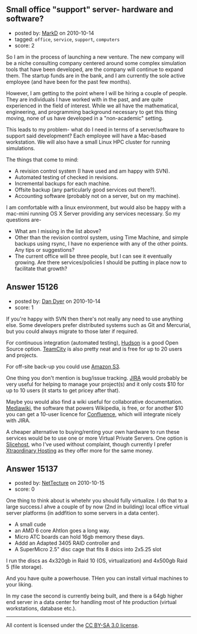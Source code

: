 ## Small office "support" server- hardware and software?

- posted by: [MarkD](https://stackexchange.com/users/-1/4804-markd) on 2010-10-14
- tagged: `office`, `service`, `support`, `computers`
- score: 2

So I am in the process of launching a new venture.  The new company will be a niche consulting company centered around some complex simulation tools that have been developed, are the company will continue to expand them.  The startup funds are in the bank, and I am currently the sole active employee (and have been for the past few months).

However, I am getting to the point where I will be hiring a couple of people.  They are individuals I have worked with in the past, and are quite experienced in the field of interest.  While we all have the mathematical, engineering, and programming background necessary to get this thing moving, none of us have developed in a "non-academic" setting.

This leads to my problem- what do I need in terms of a server/software to support said development?  Each employee will have a Mac-based workstation.  We will also have a small Linux HPC cluster for running simulations.

The things that come to mind:

- A revision control system (I have used and am happy with SVN).
- Automated testing of checked in revisions.
- Incremental backups for each machine.
- Offsite backup (any particularly good services out there?).
- Accounting software (probably not on a server, but on my machine).

I am comfortable with a linux environment, but would also be happy with a mac-mini running OS X Server providing any services necessary.  So my questions are-

- What am I missing in the list above?
- Other than the revision control system, using Time Machine, and simple backups using rsync, I have no experience with any of the other points.  Any tips or suggestions?
- The current office will be three people, but I can see it eventually growing.  Are there services/policies I should be putting in place now to facilitate that growth?


## Answer 15126

- posted by: [Dan Dyer](https://stackexchange.com/users/-1/4221-dan-dyer) on 2010-10-14
- score: 1

<p>If you're happy with SVN then there's not really any need to use anything else.  Some developers prefer distributed systems such as Git and Mercurial, but you could always migrate to those later if required.</p>

<p>For continuous integration (automated testing), <a href="http://hudson-ci.org/" rel="nofollow">Hudson</a> is a good Open Source option.  <a href="http://www.jetbrains.com/teamcity/" rel="nofollow">TeamCity</a> is also pretty neat and is free for up to 20 users and projects.</p>

<p>For off-site back-up you could use <a href="http://aws.amazon.com/s3/" rel="nofollow">Amazon S3</a>.</p>

<p>One thing you don't mention is bug/issue tracking.  <a href="http://www.atlassian.com/software/jira/" rel="nofollow">JIRA</a> would probably be very useful for helping to manage your project(s) and it only costs $10 for up to 10 users (it starts to get pricey after that).</p>

<p>Maybe you would also find a wiki useful for collaborative documentation.  <a href="http://www.mediawiki.org/wiki/MediaWiki" rel="nofollow">Mediawiki</a>, the software that powers Wikipedia, is free, or for another $10 you can get a 10-user licence for <a href="http://www.atlassian.com/software/confluence/" rel="nofollow">Confluence</a>, which will integrate nicely with JIRA.</p>

<p>A cheaper alternative to buying/renting your own hardware to run these services would be to use one or more Virtual Private Servers.  One option is <a href="http://slicehost.com" rel="nofollow">Slicehost</a>, who I've used without complaint, though currently I prefer <a href="http://xtrahost.co.uk" rel="nofollow">Xtraordinary Hosting</a> as they offer more for the same money.</p>



## Answer 15137

- posted by: [NetTecture](https://stackexchange.com/users/-1/3350-nettecture) on 2010-10-15
- score: 0

One thing to think about is whetehr you should fully virtualize. I do that to a large success.I ahve a couple of by now (2nd in building) local office virtual server platforms (in addfition to some servers in a data center).

* A small cude
* an AMD 6 core Ahtlon goes a long way.
* Micro ATC boards can hold 16gb memory these days.
* Addd an Adapted 3405 RAID controller and
* A SuperMicro 2.5" disc cage that fits 8 dsics into 2x5.25 slot

I run the discs as 4x320gb in Raid 10 (OS, virtualization) and 4x500gb Raid 5 (file storage).

And you have quite a powerhouse. THen you can install virtual machines to your liking.

In my case the second is currently being built, and there is a 64gb higher end server in a data center for handling most of hte production (virtual workstations, database etc.).



---

All content is licensed under the [CC BY-SA 3.0 license](https://creativecommons.org/licenses/by-sa/3.0/).
